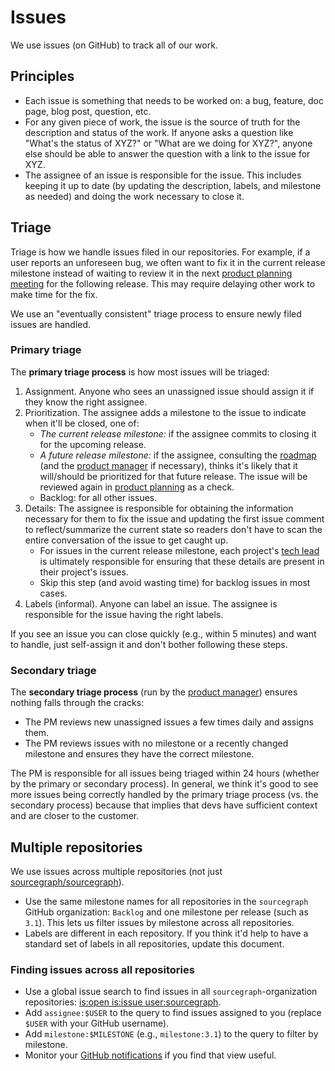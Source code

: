 # Issues

We use issues (on GitHub) to track all of our work.

## Principles

- Each issue is something that needs to be worked on: a bug, feature, doc page, blog post, question, etc.
- For any given piece of work, the issue is the source of truth for the description and status of the work. If anyone asks a question like "What's the status of XYZ?" or "What are we doing for XYZ?", anyone else should be able to answer the question with a link to the issue for XYZ.
- The assignee of an issue is responsible for the issue. This includes keeping it up to date (by updating the description, labels, and milestone as needed) and doing the work necessary to close it.

## Triage

Triage is how we handle issues filed in our repositories. For example, if a user reports an unforeseen bug, we often want to fix it in the current release milestone instead of waiting to review it in the next [product planning meeting](product/index.md#meetings) for the following release. This may require delaying other work to make time for the fix.

We use an "eventually consistent" triage process to ensure newly filed issues are handled.

### Primary triage

The **primary triage process** is how most issues will be triaged:

1. Assignment. Anyone who sees an unassigned issue should assign it if they know the right assignee.
1. Prioritization. The assignee adds a milestone to the issue to indicate when it'll be closed, one of:
   - _The current release milestone:_ if the assignee commits to closing it for the upcoming release.
   - _A future release milestone:_ if the assignee, consulting the [roadmap](roadmap/index.md) (and the [product manager](product/index.md#product-manager) if necessary), thinks it's likely that it will/should be prioritized for that future release. The issue will be reviewed again in [product planning](product/index.md#planning) as a check.
   - Backlog: for all other issues.
1. Details: The assignee is responsible for obtaining the information necessary for them to fix the issue and updating the first issue comment to reflect/summarize the current state so readers don't have to scan the entire conversation of the issue to get caught up.
   - For issues in the current release milestone, each project's [tech lead](releases.md#tech-lead) is ultimately responsible for ensuring that these details are present in their project's issues.
   - Skip this step (and avoid wasting time) for backlog issues in most cases.
1. Labels (informal). Anyone can label an issue. The assignee is responsible for the issue having the right labels.

If you see an issue you can close quickly (e.g., within 5 minutes) and want to handle, just self-assign it and don't bother following these steps.

### Secondary triage

The **secondary triage process** (run by the [product manager](product/index.md#product-manager)) ensures nothing falls through the cracks:

- The PM reviews new unassigned issues a few times daily and assigns them.
- The PM reviews issues with no milestone or a recently changed milestone and ensures they have the correct milestone.

The PM is responsible for all issues being triaged within 24 hours (whether by the primary or secondary process). In general, we think it's good to see more issues being correctly handled by the primary triage process (vs. the secondary process) because that implies that devs have sufficient context and are closer to the customer.

## Multiple repositories

We use issues across multiple repositories (not just [sourcegraph/sourcegraph](https://github.com/sourcegraph/sourcegraph)).

- Use the same milestone names for all repositories in the `sourcegraph` GitHub organization: `Backlog` and one milestone per release (such as `3.1`). This lets us filter issues by milestone across all repositories.
- Labels are different in each repository. If you think it'd help to have a standard set of labels in all repositories, update this document.

### Finding issues across all repositories

- Use a global issue search to find issues in all `sourcegraph`-organization repositories: [is:open is:issue user:sourcegraph](https://github.com/issues?page=3&q=is%3Aopen+is%3Aissue+milestone%3A3.0+user%3Asourcegraph).
- Add `assignee:$USER` to the query to find issues assigned to you (replace `$USER` with your GitHub username).
- Add `milestone:$MILESTONE` (e.g., `milestone:3.1`) to the query to filter by milestone.
- Monitor your [GitHub notifications](https://github.com/notifications) if you find that view useful.
